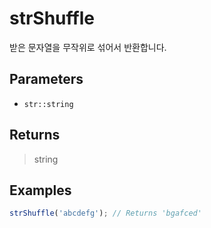 # strShuffle <Badge type="tip" text="JavaScript" /><Badge type="info" text="Dart" />

받은 문자열을 무작위로 섞어서 반환합니다.

## Parameters

- `str::string`

## Returns

> string

## Examples

```javascript
strShuffle('abcdefg'); // Returns 'bgafced'
```
